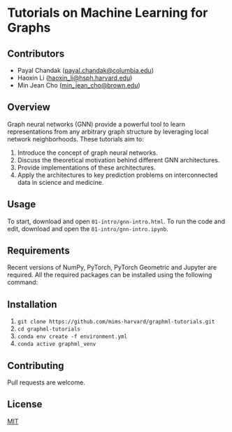 # Tutorials on Machine Learning for Graphs

## Contributors
 
* Payal Chandak (payal.chandak@columbia.edu)
* Haoxin Li (haoxin_li@hsph.harvard.edu)
* Min Jean Cho (min_jean_cho@brown.edu)

## Overview

Graph neural networks (GNN) provide a powerful tool to learn representations from any arbitrary graph structure by leveraging local network neighborhoods. These tutorials aim to:
  1. Introduce the concept of graph neural networks.
  2. Discuss the theoretical motivation behind different GNN architectures.
  3. Provide implementations of these architectures. 
  4. Apply the architectures to key prediction problems on interconnected data in science and medicine. 

## Usage

To start, download and open `01-intro/gnn-intro.html`. To run the code and edit, download and open the `01-intro/gnn-intro.ipynb`. 

## Requirements

Recent versions of NumPy, PyTorch, PyTorch Geometric and Jupyter are required. All the required packages can be installed using the following command: 

## Installation 

1. `git clone https://github.com/mims-harvard/graphml-tutorials.git`
2. `cd graphml-tutorials`
3. `conda env create -f environment.yml`
4. `conda active graphml_venv`

## Contributing

Pull requests are welcome.

## License

[MIT](https://choosealicense.com/licenses/mit/)

